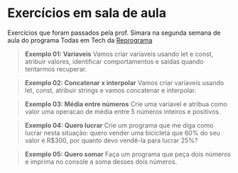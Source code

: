 # Exercícios em sala de aula

Exercícios que foram passados pela prof. Simara na segunda semana de aula do programa Todas em Tech da [Reprograma](https://github.com/reprograma/On16-TodasEmTech-S2-Logica-1)

> **Exemplo 01: Variaveis**
	Vamos criar variaveis usando let e const, atribuir valores, identificar comportamentos e saídas quando tentarmos recuperar.

> **Exemplo 02: Concatenar x interpolar**
	Vamos criar variaveis usando let, const, atribuir strings e vamos concatenar e interpolar.

> **Exemplo 03: Média entre números**
	Crie uma variavel e atribua como valor uma operacao de média entre 5 números inteiros e positivos.

> **Exemplo 04: Quero lucrar**
	Crie um programa que me diga como lucrar nesta situação: quero vender uma bicicleta que 60% do seu valor é R$300, por quanto devo vendê-la para lucrar 25%?

> **Exemplo 05: Quero somar**
	Faça um programa que peça dois números e imprima no console a soma desses dois números.
